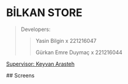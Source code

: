 # BİLKAN STORE

>Developers:
>>Yasin Bilgin x 221216047
>>
>>Gürkan Emre Duymaç x 221216044

[Supervisor: Keyvan Arasteh](https://github.com/keyvanarasteh)

## Screens